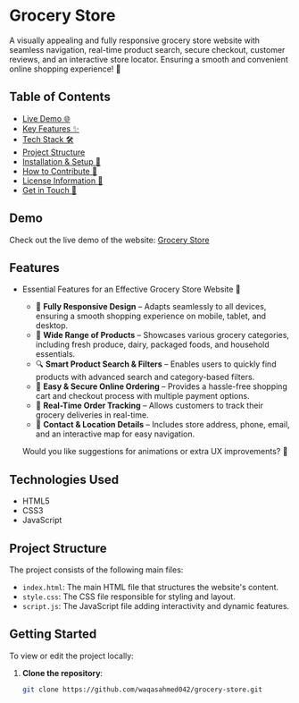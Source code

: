 # Grocery Store
A visually appealing and fully responsive grocery store website with seamless navigation, real-time product search, secure checkout, customer reviews, and an interactive store locator. Ensuring a smooth and convenient online shopping experience! 🚀

## Table of Contents
- [Live Demo 🌐](#demo)
- [Key Features ✨](#features)
- [Tech Stack 🛠️](#technologies-used)
- [Project Structure](#project-structure)
- [Installation & Setup 🚀](#getting-started)
- [How to Contribute 🤝](#contributing)
- [License Information 📜](#license)
- [Get in Touch 📩](#contact)

## Demo
Check out the live demo of the website: [Grocery Store](https://waqasahmed042.github.io/grocery-store/)

## Features
- Essential Features for an Effective Grocery Store Website 🛒

   - 📱 **Fully Responsive Design** – Adapts seamlessly to all devices, ensuring a smooth shopping experience on mobile, tablet, and desktop.
   - 🌟 **Wide Range of Products** – Showcases various grocery categories, including fresh produce, dairy, packaged foods, and household essentials.
   - 🔍 **Smart Product Search & Filters** – Enables users to quickly find products with advanced search and category-based filters.
   - 🛒 **Easy & Secure Online Ordering** – Provides a hassle-free shopping cart and checkout process with multiple payment options.
   - 🚚 **Real-Time Order Tracking** – Allows customers to track their grocery deliveries in real-time.
   - 📍  **Contact & Location Details** – Includes store address, phone, email, and an interactive map for easy navigation.

   Would you like suggestions for animations or extra UX improvements? 🚀

## Technologies Used
- HTML5
- CSS3
- JavaScript

## Project Structure
The project consists of the following main files:

- `index.html`: The main HTML file that structures the website's content.
- `style.css`: The CSS file responsible for styling and layout.
- `script.js`: The JavaScript file adding interactivity and dynamic features.

## Getting Started
To view or edit the project locally:

1. **Clone the repository**:
   ```bash
   git clone https://github.com/waqasahmed042/grocery-store.git
